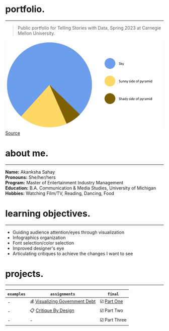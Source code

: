 # portfolio.
---
> Public portfolio for Telling Stories with Data, Spring 2023 at Carnegie Mellon University.   

![Pyramid Data Visualization](pyramid.jpg)  
[Source](https://percentagecalculator.mes.fm/memes/the-great-pyramid-of-giza-pie-chart)

# about me.
---
**Name:** Akanksha Sahay  
**Pronouns:** She/her/hers  
**Program:** Master of Entertainment Industry Management   
**Education:** B.A. Communication & Media Studies, University of Michigan  
**Hobbies:** Watching Film/TV, Reading, Dancing, Food  

# learning objectives.
---
- Guiding audience attention/eyes through visualization
- Infographics organization
- Font selection/color selection
- Improved designer's eye
- Articulating critiques to achieve the changes I want to see

# projects.
---

| `examples` | `assignments` | `final` |   
| --- | --- | --- |  
| - | 💰 [Visualizing Government Debt](assignment2.md) | ☑️ [Part One](FinalPart1.md) |  
| - | 📋 [Critique By Design](assignment3.md) | ☑️ Part Two |  
| - | - | ☑️ Part Three |  
